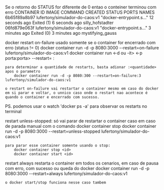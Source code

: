 Se o retorno do STATUS for diferente de 0 entao o conteiner terminou com erro
    CONTAINER ID   IMAGE                            COMMAND                  CREATED          STATUS                     PORTS     NAMES
    6b65f89a8b97   lufertony/simulador-do-caos:v1   "docker-entrypoint.s…"   12 seconds ago   Exited (1) 6 seconds ago             silly_hofstadter   
    06fd879e063f   lufertony/simulador-do-caos:v1   "docker-entrypoint.s…"   3 minutes ago    Exited (0) 3 minutes ago             mystifying_gauss

docker restart on-failure
    usado somente se o container for encerrado com erro (status != 0)
        docker container run -d -p 8080:3000 --restart=on-failure lufertony/simulador-do-caos:v1
        docker container run <-d ou -it> <-p porta:porta> --restart=<tipo de restart> <imagem>:<versao>

    para determinar a quantidade de restarts, basta adionar :<quantidade> apos o parametro
        docker container run -d -p 8080:300 --restart=on-failure:3 lufertony/simulador-do-caos:v1

    o restart on-failure vai restartar o container mesmo em caso do docker em si parar e voltar, o unnico caso onde o restart nao acontece é quando o container e encerrado com sucesso.

PS. podemos usar o watch 'docker ps -a' para observar os restarts no terminal

restart unless-stopped:
    só vai parar de restartar o container caso em caso de parada manual com o comando docker container stop <id>
        docker container run -d -p 8080:3000 --restart=unless-stopped lufertony/simulador-do-caos:v1

    para parar esse container somente usando o stop:
        docker container stop <id>
        docker container start <id>

restart always
    restarta o container em todos os cenarios, em caso de pausa com erro, com sucesso ou queda do docker
         docker container run -d -p 8080:3000 --restart=always lufertony/simulador-do-caos:v1

    o docker start/stop funciona nesse caso tambem

